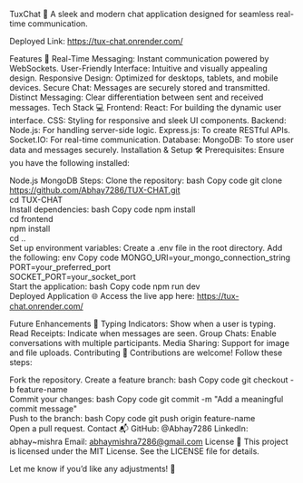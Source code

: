 TuxChat 🐧
A sleek and modern chat application designed for seamless real-time communication.

Deployed Link: https://tux-chat.onrender.com/

Features 🚀
Real-Time Messaging: Instant communication powered by WebSockets.
User-Friendly Interface: Intuitive and visually appealing design.
Responsive Design: Optimized for desktops, tablets, and mobile devices.
Secure Chat: Messages are securely stored and transmitted.
Distinct Messaging: Clear differentiation between sent and received messages.
Tech Stack 💻
Frontend:
React: For building the dynamic user interface.
CSS: Styling for responsive and sleek UI components.
Backend:
Node.js: For handling server-side logic.
Express.js: To create RESTful APIs.
Socket.IO: For real-time communication.
Database:
MongoDB: To store user data and messages securely.
Installation & Setup 🛠️
Prerequisites:
Ensure you have the following installed:

Node.js
MongoDB
Steps:
Clone the repository:
bash
Copy code
git clone https://github.com/Abhay7286/TUX-CHAT.git  
cd TUX-CHAT  
Install dependencies:
bash
Copy code
npm install  
cd frontend  
npm install  
cd ..  
Set up environment variables:
Create a .env file in the root directory.
Add the following:
env
Copy code
MONGO_URI=your_mongo_connection_string  
PORT=your_preferred_port  
SOCKET_PORT=your_socket_port  
Start the application:
bash
Copy code
npm run dev  
Deployed Application 🌐
Access the live app here: https://tux-chat.onrender.com/

Future Enhancements 🔮
Typing Indicators: Show when a user is typing.
Read Receipts: Indicate when messages are seen.
Group Chats: Enable conversations with multiple participants.
Media Sharing: Support for image and file uploads.
Contributing 🤝
Contributions are welcome! Follow these steps:

Fork the repository.
Create a feature branch:
bash
Copy code
git checkout -b feature-name  
Commit your changes:
bash
Copy code
git commit -m "Add a meaningful commit message"  
Push to the branch:
bash
Copy code
git push origin feature-name  
Open a pull request.
Contact 📬
GitHub: @Abhay7286
LinkedIn: abhay~mishra
Email: abhaymishra7286@gmail.com
License 📜
This project is licensed under the MIT License. See the LICENSE file for details.

Let me know if you’d like any adjustments! 🚀
